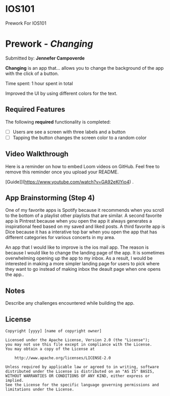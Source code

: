 # IOS101
Prework For IOS101
# Prework - *Changing*

Submitted by: **Jennefer Campoverde**

**Changing** is an app that... allows you to change the background of the app with the click of a button. 

Time spent: 1 hour spent in total

Improved the UI by using different colors for the text.

## Required Features

The following **required** functionality is completed:

- [ ] Users are see a screen with three labels and a button
- [ ] Tapping the button changes the screen color to a random color
 
## Video Walkthrough

Here is a reminder on how to embed Loom videos on GitHub. Feel free to remove this reminder once you upload your README. 

[Guide]](https://www.youtube.com/watch?v=GA92eKlYio4) .

## App Brainstorming (Step 4)

One of my favorite apps is Spotify because it recommends when you scroll to the bottom of a playlist other playlists that are similar. 
A second favorite app is Pintrest because when you open the app it always generates a inspirational feed based on my saved and liked posts.
A third favorite app is Dice because it has a interative top bar when you open the app that has different categories for various concerts in my area.

An app that I would like to improve is the ios mail app. The reason is because I would like to change the landing page of the app. It is sometimes overwhelming opening up the app to my inbox. As a result, I would be interested in making a more simpler landing page for users to pick where they want to go instead of making inbox the deault page when one opens the app.. 

## Notes

Describe any challenges encountered while building the app.

## License

    Copyright [yyyy] [name of copyright owner]

    Licensed under the Apache License, Version 2.0 (the "License");
    you may not use this file except in compliance with the License.
    You may obtain a copy of the License at

        http://www.apache.org/licenses/LICENSE-2.0

    Unless required by applicable law or agreed to in writing, software
    distributed under the License is distributed on an "AS IS" BASIS,
    WITHOUT WARRANTIES OR CONDITIONS OF ANY KIND, either express or implied.
    See the License for the specific language governing permissions and
    limitations under the License.
